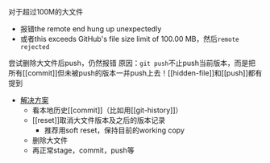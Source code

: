对于超过100M的大文件
- 报错the remote end hung up unexpectedly
- 或者this exceeds GitHub's file size limit of 100.00 MB，然后`remote rejected`

尝试删除大文件后push，仍然报错
原因：`git push`不止push当前版本，而是把所有[[commit]]但未被push的版本一并push上去！[[hidden-file]]和[[push]]都有提到
- [解决方案](http://t.zoukankan.com/rixiang-p-12048849.html)
    - 看本地历史[[commit]]（比如用[[git-history]]）
    - [[reset]]取消大文件版本及之后的版本记录
      - 推荐用soft reset，保持目前的working copy
    - 删除大文件
    - 再正常stage，commit，push等